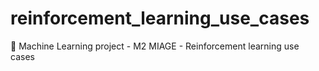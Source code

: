 # reinforcement_learning_use_cases
🧠 Machine Learning project - M2 MIAGE - Reinforcement learning use cases
